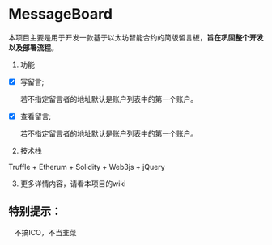 # MessageBoard

本项目主要是用于开发一款基于以太坊智能合约的简版留言板，**旨在巩固整个开发以及部署流程**。



1. 功能
- [x]  写留言;

      若不指定留言者的地址默认是账户列表中的第一个账户。

- [x]  查看留言;

      若不指定留言者的地址默认是账户列表中的第一个账户。

2. 技术栈

Truffle + Etherum + Solidity + Web3js + jQuery


3. 更多详情内容，请看本项目的wiki


## 特别提示：

    不搞ICO，不当韭菜
